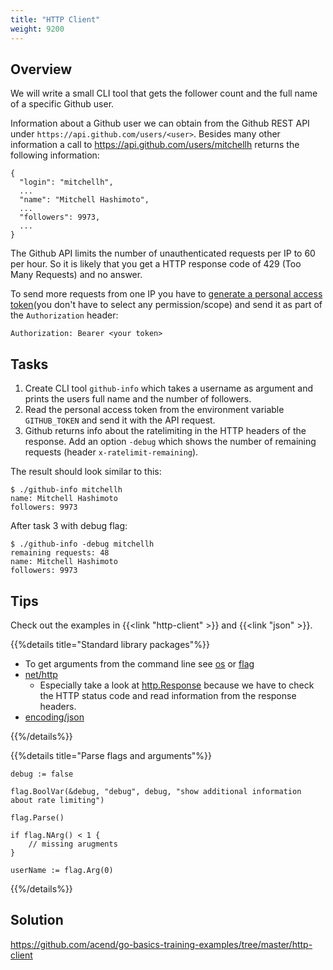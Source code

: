 ```yaml
---
title: "HTTP Client"
weight: 9200
---
```


## Overview

We will write a small CLI tool that gets the follower count and the full name of a specific Github user.

Information about a Github user we can obtain from the Github REST API under `https://api.github.com/users/<user>`.
Besides many other information a call to https://api.github.com/users/mitchellh returns the following information:
```
{
  "login": "mitchellh",
  ...
  "name": "Mitchell Hashimoto",
  ...
  "followers": 9973,
  ...
}
```

The Github API limits the number of unauthenticated requests per IP to 60 per hour. So it is likely that you get a HTTP response code of 429 (Too Many Requests) and no answer.

To send more requests from one IP you have to [generate a personal access token](https://docs.github.com/en/github/authenticating-to-github/creating-a-personal-access-token)(you don't have to select any permission/scope) and send it as part of the `Authorization` header:
```
Authorization: Bearer <your token>
```


## Tasks

1. Create CLI tool `github-info` which takes a username as argument and prints the users full name and the number of followers.
2. Read the personal access token from the environment variable `GITHUB_TOKEN` and send it with the API request.
3. Github returns info about the ratelimiting in the HTTP headers of the response. Add an option `-debug` which shows the number of remaining requests (header `x-ratelimit-remaining`).

The result should look similar to this:
```
$ ./github-info mitchellh
name: Mitchell Hashimoto
followers: 9973
```

After task 3 with debug flag:
```
$ ./github-info -debug mitchellh
remaining requests: 48
name: Mitchell Hashimoto
followers: 9973
```


## Tips

Check out the examples in {{<link "http-client" >}} and {{<link "json" >}}.

{{%details title="Standard library packages"%}}

* To get arguments from the command line see [os](https://pkg.go.dev/os) or [flag](https://pkg.go.dev/flag)
* [net/http](https://pkg.go.dev/net/http)
  * Especially take a look at [http.Response](https://pkg.go.dev/net/http#Response) because we have to check the HTTP status code and read information from the response headers.
* [encoding/json](https://pkg.go.dev/encoding/json)

{{%/details%}}

{{%details title="Parse flags and arguments"%}}

```golang
debug := false

flag.BoolVar(&debug, "debug", debug, "show additional information about rate limiting")

flag.Parse()

if flag.NArg() < 1 {
	// missing arugments
}

userName := flag.Arg(0)
```

{{%/details%}}


## Solution

https://github.com/acend/go-basics-training-examples/tree/master/http-client
